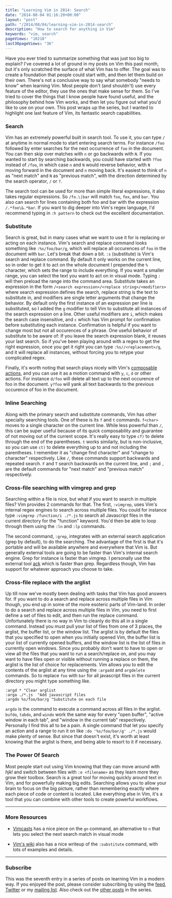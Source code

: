 ```yaml
---
title: "Learning Vim in 2014: Search"
date: "2014-08-04 01:16:20+00:00"
layout: "post"
path: "/2014/08/04/learning-vim-in-2014-search"
description: "How to search for anything in Vim"
keywords: "vim, search"
pageViews: "10218"
last30pageViews: "36"
---
```


Have you ever tried to summarize something that was just too big to explain?  I've covered a lot of ground in my posts on Vim this past month, but it's only scratched the surface of what Vim has to offer.  The goal was to create a foundation that people could start with, and then let them build on their own. There's not a conclusive way to say what somebody "needs to know" when learning Vim.  Most people don't (and shouldn't) use every feature of the editor, they use the ones that make sense for them.  So I've tried to cover the things that I know people have found useful, and the philosophy behind how Vim works, and then let you figure out what you'd like to use on your own.  This post wraps up the series, but I wanted to highlight one last feature of Vim, its fantastic search capabilities.

### Search

Vim has an extremely powerful built in search tool.  To use it, you can type `/` at anytime in normal mode to start entering search terms.  For instance `/foo` followed by enter searches for the next occurrence of `foo` in the document.  You can then skip over matches with `n` or go backwards with `N`.  If you wanted to start by searching backwards, you could have started with `?foo` instead of `/foo`, in which case `n` and `N` would reverse behavior, with `N` moving forward in the document and `n` moving back.  It's easiest to think of `n` as "next match" and `N` as "previous match", with the direction determined by the search operator, `/` or `?`.

The search tool can be used for more than simple literal expressions, it also takes regular expressions.  So `/fo.\|bar` will match `foo`, `fox`, and `bar`.  You also can search for lines containing both foo and bar with the expression `/.*foo\&.*bar`.  If you want to dig deeper into Vim's regex language, I'd recommend typing in `:h pattern` to check out the excellent documentation.

### Substitute

Search is great, but in many cases what we want to use it for is replacing or acting on each instance.  Vim's search and replace command looks something like `:%s/foo/bar/g`, which will replace all occurences of `foo` in the document with `bar`.  Let's break that down a bit.  `:s` (substitute) is Vim's search and replace command.  By default it only works on the current line, so in order to get it to act on the whole document I prepended the `%` character, which sets the range to include everything.  If you want a smaller range, you can select the text you want to act on in visual mode. Typing `:` will then preload the range into the command area.  Substitute takes an expression in the form `/<search expression>/<replace string>/<modifiers>`  where search expression defines the search, replace string is the text to substitute in, and modifiers are single letter arguments that change the behavior.  By default only the first instance of an expression per line is substituted, so I added the `g` modifier to tell Vim to substitute all instances of the search expression on a line.  Other useful modifiers are `i`, which makes the search case insensitive, and `c` which has Vim prompt for confirmation before substituting each instance. Confirmation is helpful if you want to change most but not all occurences of a phrase. One useful behavior of substitute to be aware of: If you leave the search expression blank, it reuses your last search.  So if you've been playing around with a regex to get the right expression, once you get it right you can type `:%s//<replacement>/g`, and it will replace all instances, without forcing you to retype your complicated regex.

Finally, it's worth noting that search plays nicely with Vim's [composable actions][vimaslanguage], and you can use it as a motion command with `y`, `c`, `d` or other actions.  For instance `d/foo` will delete all text up to the next occurence of foo in the document. `y?foo` will yank all text backwards to the previous occurence of foo in the document.

### Inline Searching

Along with the primary search and substitute commands, Vim has other specialty searching tools.  One of these is its `f` and `t` commands. `f<char>` moves to a single character on the current line.  While less powerful than `/`, this can be super useful because of its quick composability and guarantee of not moving out of the current scope.  It's really easy to type `cf)` to delete through the end of the parentheses.  `t` works similarly, but is non-inclusive, so you can use `ct)` to delete everything up to and not including the parentheses.  I remember it as "change find character" and "change to character" respectively.  Like `/`, these commands support backwards and repeated search.  `F` and `T` search backwards on the current line, and `;` and `,` are the default commands for "next match" and "previous match" respectively.

### Cross-file searching with vimgrep and grep

Searching within a file is nice, but what if you want to search in multiple files?  Vim provides 2 commands for that.  The first, `:vimgrep`, uses Vim's internal regex engines to search across multiple files. You could for instance type `:vimgrep /function/i ./*.js` to search all Javascript files in the current directory for the "function" keyword.  You'd then be able to loop through them using the `:ln` and `:lp` commands.

The second command, `:grep`, integrates with an external search application (grep by default), to do the searching.  The advantage of the first is that it's portable and will be available anywhere and everywhere that Vim is.  But generally external tools are going to be faster than Vim's internal search engine.  Grep for instance is faster than vimgrep.  I personally use the external tool [ack][ack] which is faster than grep.  Regardless though, Vim has support for whatever approach you choose to take.

### Cross-file replace with the arglist

Up till now we've mostly been dealing with tasks that Vim has good answers for.  If you want to do a search and replace across multiple files in Vim though, you end up in some of the more esoteric parts of Vim-land.  In order to do a search and replace across multiple files in Vim, you need to first define a set of files to edit, and then run the replace command.  Unfortunately there is no way in Vim to cleanly do this all in a single command.  Instead you must pull your list of files from one of 3 places, the arglist, the buffer list, or the window list.  The arglist is by default the files that you specified to open when you initially opened Vim, the buffer list is your list of currently opened buffers, and the window list is the list of files in currently open windows.  Since you probably don't want to have to open or view all the files that you want to run a search/replace on, and you may want to have files open or visible without running a replace on them, the arglist is the list of choice for replacements.  Vim allows you to edit the contents of the arglist at any time using the `:argadd` and `argdelete` commands.  So to replace `foo` with `bar` for all javascript files in the current directory you might type something like.

```vimscript
:argd * "Clear arglist
:arga ./*.js  "Add javascript files
:argdo %s/foo/bar/g "Substitute on each file
```

`argdo` is the command to execute a command across all files in the arglist.  `bufdo`, `tabdo`, and `windo` work the same way for every "open buffer", "active window in each tab", and "window in the current tab" respectively. Personally I find this all to be a pain.  A single command that let you specify an action and a range to run it on like `:do '%s/foo/bar/g' ./*.js` would make plenty of sense.  But since that doesn't exist, it's worth at least knowing that the arglist is there, and being able to resort to it if necessary.

### The Power Of Search

Most people start out using Vim knowing that they can move around with *hjkl* and switch between files with `:e <filename>` as they learn more they grow their toolbox. Search is a great tool for moving quickly around text in Vim, and for powerfully making big edits.  Searching allows you to allow your brain to focus on the big picture, rather than remembering exactly where each piece of code or content is located. Like everything else in Vim, it's a tool that you can combine with other tools to create powerful workflows.

---



### More Resources

- [Vimcasts](http://vimcasts.org/episodes/operating-on-search-matches-using-gn/) has a nice piece on the `gn` command, an alternative to `n` that lets you select the next search match in visual mode

- [Vim's wiki](http://vim.wikia.com/wiki/Search_and_replace) also has a nice writeup of the `:substitute` command, with lots of examples and details.



---



### Subscribe

This was the seventh entry in a series of posts on learning Vim in a modern way.  If you enjoyed the post, please consider subscribing by using the [feed](http://feedpress.me/benmccormick), [Twitter](http://twitter.com/benmccormickorg) or my [mailing list](http://eepurl.com/WFYon). Also check out the [other posts][vim2014] in the series.



[vim2014]: http://benmccormick.org/tag/learning-vim-in-2014/
[vimaslanguage]:http://benmccormick.org/2014/07/02/learning-vim-in-2014-vim-as-language/
[ack]: http://beyondgrep.com/
